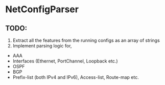 # NetConfigParser

## TODO:

1. Extract all the features from the running configs as an array of strings
2. Implement parsing logic for,
- AAA
- Interfaces (Ethernet, PortChannel, Loopback etc.)
- OSPF
- BGP
- Prefix-list (both IPv4 and IPv6), Access-list, Route-map etc.